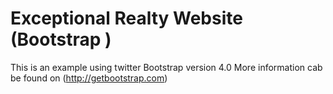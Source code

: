 # Exceptional Realty Website (Bootstrap )
This is an example using twitter Bootstrap version 4.0
More information cab be found on (http://getbootstrap.com)
